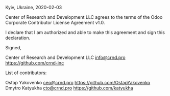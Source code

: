 Kyiv, Ukraine, 2020-02-03

Center of Research and Development LLC agrees to the terms of the Odoo Corporate Contributor License Agreement v1.0.

I declare that I am authorized and able to make this agreement and sign this declaration.

Signed,

Center of Research and Development LLC info@crnd.pro https://github.com/crnd-inc

List of contributors:

Ostap Yakovenko ceo@crnd.pro https://github.com/OstapYakovenko
Dmytro Katyukha cto@crnd.pro https://github.com/katyukha

